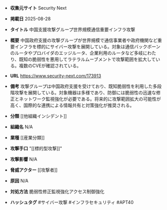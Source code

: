 - **収集元サイト**
Security Next

- **掲載日**
2025-08-28

- **タイトル**
中国支援攻撃グループ世界規模通信重要インフラ攻撃

- **概要**
中国政府支援の攻撃グループが世界規模で通信事業者や政府機関など重要インフラを標的にサイバー攻撃を展開している。対象は通信バックボーンのルータやプロバイダのエッジルータ、企業利用のルータなど多岐にわたり、既知の脆弱性を悪用してラテラルムーブメントで攻撃範囲を拡大している。複数のCVEが確認されている。

- **URL**
https://www.security-next.com/173913

- **備考**
攻撃グループは中国政府支援を受けており、既知脆弱性を利用した多段階攻撃を展開している。対象機器は多様であり、防御には脆弱性の迅速な修正とネットワーク監視強化が必要である。将来的に攻撃範囲拡大の可能性が高く、国際的な連携による情報共有と対策強化が推奨される。

- **分類**
[[他組織インシデント]]

- **組織名**
N/A

- **業種**
[[産業分類]]

- **攻撃手口**
"[[標的型攻撃]]"

- **攻撃影響**
N/A

- **脅威アクター**
[[攻撃者]]

- **原因**
N/A

- **対処方法**
脆弱性修正監視強化アクセス制御強化

- **ハッシュタグ**
#サイバー攻撃 #インフラセキュリティ #APT40
